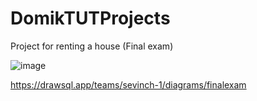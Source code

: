 # DomikTUTProjects
Project for renting a house (Final exam)

![image](https://github.com/Kohinur0124/DomikTUTProjects/assets/118399896/e668a42b-3292-4fe8-bf55-33bd996214d3)


https://drawsql.app/teams/sevinch-1/diagrams/finalexam
